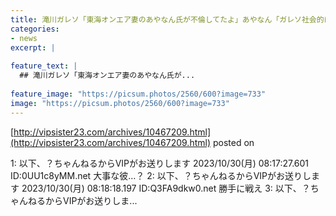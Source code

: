 ```yaml
---
title: 滝川ガレソ「東海オンエア妻のあやなん氏が不倫してたよ」あやなん「ガレソ社会的に潰す」
categories:
- news
excerpt: |
  
feature_text: |
  ## 滝川ガレソ「東海オンエア妻のあやなん氏が...
  
feature_image: "https://picsum.photos/2560/600?image=733"
image: "https://picsum.photos/2560/600?image=733"
---
```


[http://vipsister23.com/archives/10467209.html](http://vipsister23.com/archives/10467209.html)
posted on 

<!--more-->

1: 以下、？ちゃんねるからVIPがお送りします 2023/10/30(月) 08:17:27.601 ID:0UU1c8yMM.net 大事な彼…？ 2: 以下、？ちゃんねるからVIPがお送りします 2023/10/30(月) 08:18:18.197 ID:Q3FA9dkw0.net 勝手に戦え 3: 以下、？ちゃんねるからVIPがお送りしま...
